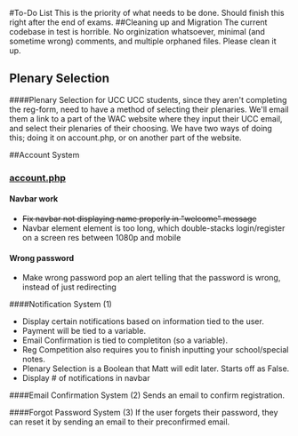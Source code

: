 #To-Do List
This is the priority of what needs to be done. Should finish this right after the end of exams.
##Cleaning up and Migration
The current codebase in test is horrible. No orginization whatsoever, minimal (and sometime wrong) comments, and multiple orphaned files. Please clean it up.

## Plenary Selection
####Plenary Selection for UCC
UCC students, since they aren't completing the reg-form, need to have a method of selecting their plenaries. We'll email them a link to a part of the WAC website where they input their UCC email, and select their plenaries of their choosing. We have two ways of doing this; doing it on account.php, or on another part of the website. 


##Account System
### [account.php](http://world.ac/test/account.php)
#### Navbar work
* ~~Fix navbar not displaying name properly in "welcome" message~~
* Navbar element element is too long, which double-stacks login/register on a screen res between 1080p and mobile

#### Wrong password
* Make wrong password pop an alert telling that the password is wrong, instead of just redirecting

####Notification System (1)
* Display certain notifications based on information tied to the user.
* Payment will be tied to a variable.
* Email Confirmation is tied to completiton (so a variable).
* Reg Competition also requires you to finish inputting your school/special notes.
* Plenary Selection is a Boolean that Matt will edit later. Starts off as False.
* Display # of notifications in navbar

####Email Confirmation System (2)
Sends an email to confirm registration.

####Forgot Password System (3)
If the user forgets their password, they can reset it by sending an email to their preconfirmed email.
